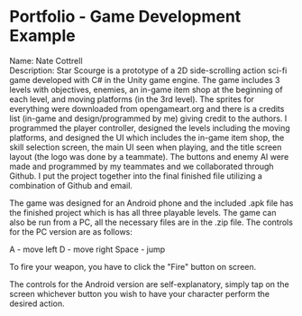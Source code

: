 # Portfolio - Game Development Example

Name: Nate Cottrell<br>
Description: Star Scourge is a prototype of a 2D side-scrolling action sci-fi game developed with C# in the Unity
game engine. The game includes 3 levels with objectives, enemies, an in-game item shop at the beginning of each
level, and moving platforms (in the 3rd level). The sprites for everything were downloaded from opengameart.org and
there is a credits list (in-game and design/programmed by me) giving credit to the authors. I programmed the
player controller, designed the levels including the moving platforms, and designed the UI which includes the
in-game item shop, the skill selection screen, the main UI seen when playing, and the title screen layout
(the logo was done by a teammate). The buttons and enemy AI were made and programmed by my teammates and we
collaborated through Github. I put the project together into the final finished file utilizing a combination
of Github and email.

The game was designed for an Android phone and the included .apk file has the finished project which is has all
three playable levels. The game can also be run from a PC, all the necessary files are in the .zip file. The
controls for the PC version are as follows:

A - move left
D - move right
Space - jump

To fire your weapon, you have to click the "Fire" button on screen.

The controls for the Android version are self-explanatory, simply tap on the screen whichever button you wish to
have your character perform the desired action.